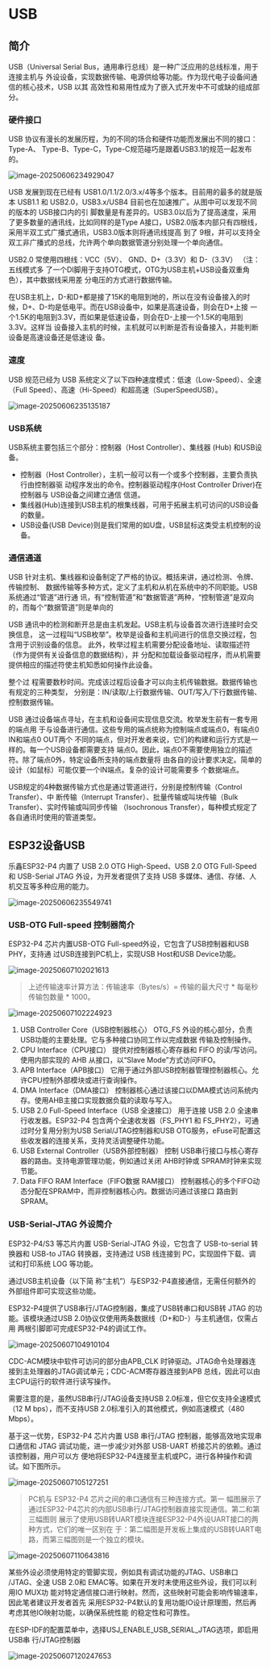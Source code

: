 # USB

## 简介

USB（Universal Serial Bus，通用串行总线）是一种广泛应用的总线标准，用于连接主机与 外设设备，实现数据传输、电源供给等功能。作为现代电子设备间通信的核心技术，USB 以其 高效性和易用性成为了嵌入式开发中不可或缺的组成部分。

### 硬件接口

USB 协议有漫长的发展历程，为的不同的场合和硬件功能而发展出不同的接口：Type-A、 Type-B、Type-C，Type-C规范碰巧是跟着USB3.1的规范一起发布的。

![image-20250606234929047](https://picture-01-1316374204.cos.ap-beijing.myqcloud.com/lenovo-picture/202506062349125.png)

USB 发展到现在已经有 USB1.0/1.1/2.0/3.x/4等多个版本。目前用的最多的就是版本 USB1.1 和 USB2.0，USB3.x/USB4 目前也在加速推广。从图中可以发现不同的版本的 USB接口内的引 脚数量是有差异的。USB3.0以后为了提高速度，采用了更多数量的通讯线，比如同样的是Type  A接口，USB2.0版本内部只有四根线，采用半双工式广播式通讯，USB3.0版本则将通讯线提高 到了 9根，并可以支持全双工非广播式的总线，允许两个单向数据管道分别处理一个单向通信。 

USB2.0 常使用四根线：VCC（5V）、 GND、D+（3.3V）和 D-（3.3V） （注：五线模式多 了一个DI脚用于支持OTG模式，OTG为USB主机+USB设备双重角色），其中数据线采用差 分电压的方式进行数据传输。

在USB主机上，D-和D+都是接了15K的电阻到地的，所以在没有设备接入的时候，D+、D-均是低电平。而在USB设备中，如果是高速设备，则会在D+上接 一个1.5K的电阻到3.3V，而如果是低速设备，则会在D-上接一个1.5K的电阻到3.3V。这样当 设备接入主机的时候，主机就可以判断是否有设备接入，并能判断设备是高速设备还是低速设 备。 

### 速度

USB 规范已经为 USB 系统定义了以下四种速度模式：低速（Low-Speed）、全速（Full Speed）、高速（Hi-Speed）和超高速（SuperSpeedUSB）。

![image-20250606235135187](https://picture-01-1316374204.cos.ap-beijing.myqcloud.com/lenovo-picture/202506062351377.png)

### USB系统

USB系统主要包括三个部分：控制器（Host Controller）、集线器 (Hub) 和USB设备。  

+ 控制器（Host Controller），主机一般可以有一个或多个控制器，主要负责执行由控制器驱 动程序发出的命令。控制器驱动程序(Host Controller Driver)在控制器与 USB设备之间建立通信 信道。  
+ 集线器(Hub)连接到USB主机的根集线器，可用于拓展主机可访问的USB设备的数量。  
+ USB设备(USB Device)则是我们常用的如U盘，USB鼠标这类受主机控制的设备。 

### 通信通道

USB 针对主机、集线器和设备制定了严格的协议。概括来讲，通过检测、令牌、传输控制、 数据传输等多种方式，定义了主机和从机在系统中的不同职能。USB 系统通过“管道”进行通 讯，有“控制管道”和“数据管道”两种，“控制管道”是双向的，而每个“数据管道”则是单向的

USB 通讯中的检测和断开总是由主机发起。USB主机与设备首次进行连接时会交换信息， 这一过程叫“USB枚举”。枚举是设备和主机间进行的信息交换过程，包含用于识别设备的信息。 此外，枚举过程主机需要分配设备地址、读取描述符（作为提供有关设备信息的数据结构），并 分配和加载设备驱动程序，而从机需要提供相应的描述符使主机知悉如何操作此设备。

整个过 程需要数秒时间。完成该过程后设备才可以向主机传输数据。数据传输也有规定的三种类型， 分别是：IN/读取/上行数据传输、OUT/写入/下行数据传输、控制数据传输。 

USB 通过设备端点寻址，在主机和设备间实现信息交流。枚举发生前有一套专用的端点用 于与设备进行通信。这些专用的端点统称为控制端点或端点0，有端点0 IN和端点0 OUT两个 不同的端点，但对开发者来说，它们的构建和运行方式是一样的。每一个USB设备都需要支持 端点0。因此，端点0不需要使用独立的描述符。除了端点0外，特定设备所支持的端点数量将 由各自的设计要求决定。简单的设计（如鼠标）可能仅要一个IN端点。复杂的设计可能需要多 个数据端点。 

USB规定的4种数据传输方式也是通过管道进行，分别是控制传输（Control Transfer）、中 断传输（Interrupt Transfer）、批量传输或叫块传输（Bulk Transfer）、实时传输或叫同步传输 （Isochronous Transfer），每种模式规定了各自通讯时使用的管道类型。

## ESP32设备USB

乐鑫ESP32-P4 内置了 USB 2.0 OTG High-Speed、USB 2.0 OTG Full-Speed 和 USB-Serial JTAG 外设，为开发者提供了支持 USB 多媒体、通信、存储、人机交互等多种应用的能力。

![image-20250606235549741](https://picture-01-1316374204.cos.ap-beijing.myqcloud.com/lenovo-picture/202506071136062.png)

### USB-OTG Full-speed 控制器简介

ESP32-P4 芯片内置USB-OTG Full-speed外设，它包含了USB控制器和USB PHY，支持通 过USB连接到PC机上，实现USB Host和USB Device功能。

![image-20250607102021613](https://picture-01-1316374204.cos.ap-beijing.myqcloud.com/lenovo-picture/202506071136182.png)

> 上述传输速率计算方法：传输速率（Bytes/s）= 传输的最大尺寸 * 每毫秒传输包数量 * 1000。

![image-20250607102224923](https://picture-01-1316374204.cos.ap-beijing.myqcloud.com/lenovo-picture/202506071136163.png)

1. USB Controller Core（USB控制器核心）  OTG_FS 外设的核心部分，负责 USB功能的主要处理。它与多种接口协同工作以完成数据 传输及控制操作。  
2. CPU Interface（CPU接口）  提供对控制器核心寄存器和 FIFO 的读/写访问。使用内部实现的 AHB 从接口，以“Slave  Mode”方式访问FIFO。  
3. APB Interface（APB接口）  它用于通过外部USB控制器管理控制器核心。允许CPU控制外部模块或进行查询操作。  
4. DMA Interface（DMA接口）  控制器核心通过该接口以DMA模式访问系统内存。使用AHB主接口实现数据负载的读取与写入。  
5. USB 2.0 Full-Speed Interface（USB 全速接口）  用于连接 USB 2.0 全速串行收发器。ESP32-P4 包含两个全速收发器（FS_PHY1 和  FS_PHY2），可通过时分复用分别为USB Serial/JTAG控制器和USB OTG服务，eFuse可配置这 些收发器的连接关系，支持灵活调整硬件功能。  
6. USB External Controller（USB外部控制器）  控制 USB串行接口与核心寄存器的路由。支持电源管理功能，例如通过关闭 AHB时钟或 SPRAM时钟来实现节能。  
7. Data FIFO RAM Interface（FIFO数据 RAM接口）  控制器核心的多个FIFO动态分配在SPRAM中，而非控制器核心内。数据访问通过该接口 路由到SPRAM。 

### USB-Serial-JTAG 外设简介

ESP32-P4/S3 等芯片内置 USB-Serial-JTAG 外设，它包含了 USB-to-serial 转换器和 USB-to JTAG 转换器，支持通过 USB 线连接到 PC，实现固件下载、调试和打印系统 LOG 等功能。 

通过USB主机设备（以下简 称“主机”）与ESP32-P4直接通信，无需任何额外的外部组件即可实现这些功能。 

ESP32-P4提供了USB串行/JTAG控制器，集成了USB转串口和USB转 JTAG 的功能。该模块通过USB 2.0协议仅使用两条数据线（D+和D-）与主机通信，仅需占用 两根引脚即可完成ESP32-P4的调试工作。

![image-20250607104910104](https://picture-01-1316374204.cos.ap-beijing.myqcloud.com/lenovo-picture/202506071136541.png)

CDC-ACM模块中软件可访问的部分由APB_CLK 时钟驱动。JTAG命令处理器连接到主处理器的JTAG调试单元；CDC-ACM寄存器连接到APB 总线，因此可以由主CPU运行的软件进行读写操作。 

需要注意的是，虽然USB串行/JTAG设备支持USB 2.0标准，但它仅支持全速模式（12 M bps），而不支持USB 2.0标准引入的其他模式，例如高速模式（480 Mbps）。 

基于这一优势，ESP32-P4 芯片内置 USB 串行/JTAG 控制器，能够高效地实现串口通信和 JTAG 调试功能，进一步减少对外部 USB-UART 桥接芯片的依赖。通过该控制器，用户可以方 便地将ESP32-P4连接至主机或PC，进行各种操作和调试。如下图所示。

![image-20250607105127251](C:\Users\14586\AppData\Roaming\Typora\typora-user-images\image-20250607105127251.png)

> PC机与 ESP32-P4 芯片之间的串口通信有三种连接方式。第一 幅图展示了通过ESP32-P4芯片的内部USB串行/JTAG控制器直接实现通信。第二和第三幅图则 展示了使用USB转UART模块连接ESP32-P4外设UART接口的两种方式，它们的唯一区别在 于：第二幅图是开发板上集成的USB转UART电路，而第三幅图则是一个独立的模块。

![image-20250607110643816](https://picture-01-1316374204.cos.ap-beijing.myqcloud.com/lenovo-picture/202506071106995.png)

某些外设必须使用特定的管脚实现，例如具有调试功能的JTAG、USB串口 /JTAG、全速 USB 2.0和 EMAC等。如果在开发时未使用这些外设，我们可以利用IO MUX功 能对特定通信接口进行映射。然而，这些映射可能会影响传输速率，因此笔者建议开发者首先 采用ESP32-P4默认的复用功能IO设计原理图，然后再考虑其他IO映射功能，以确保系统性能 的稳定性和可靠性。

在ESP-IDF的配置菜单中，选择USJ_ENABLE_USB_SERIAL_JTAG选项，即启用USB串 行/JTAG控制器

![image-20250607120247653](https://picture-01-1316374204.cos.ap-beijing.myqcloud.com/lenovo-picture/202506071202740.png)